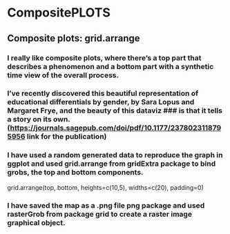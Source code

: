 # CompositePLOTS
## Composite plots: grid.arrange
### I really like composite plots, where there’s a top part that describes a phenomenon and a bottom part with a synthetic time view of the overall process.
### I’ve recently discovered this beautiful representation of educational differentials by gender, by Sara Lopus and Margaret Frye, and the beauty of this dataviz ### is that it tells a story on its own. (https://journals.sagepub.com/doi/pdf/10.1177/2378023118795956 link for the publication)

### I have used a random generated data to reproduce the graph in ggplot and used grid.arrange from gridExtra package to bind grobs, the top and bottom components.


grid.arrange(top, bottom, heights=c(10,5), widths=c(20), padding=0)
### I have saved the map as a .png file png package and used rasterGrob from package grid to create a raster image graphical object.
